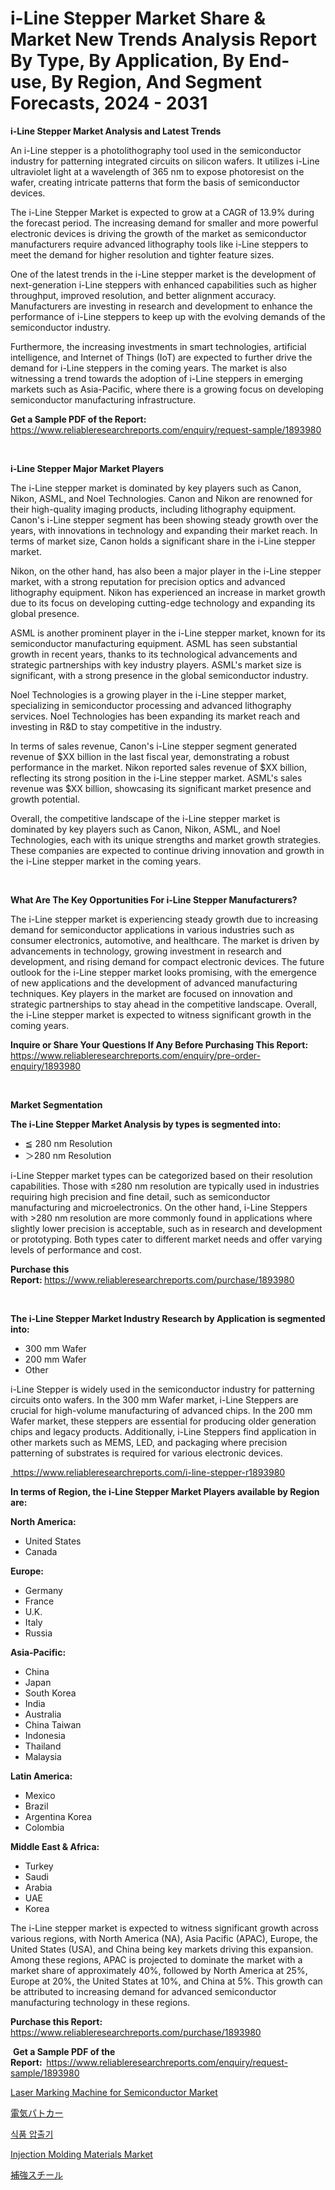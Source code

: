 <p><h1>i-Line Stepper Market Share & Market New Trends Analysis Report By Type, By Application, By End-use, By Region, And Segment Forecasts, 2024 - 2031</h1></p><p><strong>i-Line Stepper Market Analysis and Latest Trends</strong></p>
<p><p>An i-Line stepper is a photolithography tool used in the semiconductor industry for patterning integrated circuits on silicon wafers. It utilizes i-Line ultraviolet light at a wavelength of 365 nm to expose photoresist on the wafer, creating intricate patterns that form the basis of semiconductor devices.</p><p>The i-Line Stepper Market is expected to grow at a CAGR of 13.9% during the forecast period. The increasing demand for smaller and more powerful electronic devices is driving the growth of the market as semiconductor manufacturers require advanced lithography tools like i-Line steppers to meet the demand for higher resolution and tighter feature sizes.</p><p>One of the latest trends in the i-Line stepper market is the development of next-generation i-Line steppers with enhanced capabilities such as higher throughput, improved resolution, and better alignment accuracy. Manufacturers are investing in research and development to enhance the performance of i-Line steppers to keep up with the evolving demands of the semiconductor industry.</p><p>Furthermore, the increasing investments in smart technologies, artificial intelligence, and Internet of Things (IoT) are expected to further drive the demand for i-Line steppers in the coming years. The market is also witnessing a trend towards the adoption of i-Line steppers in emerging markets such as Asia-Pacific, where there is a growing focus on developing semiconductor manufacturing infrastructure.</p></p>
<p><strong>Get a Sample PDF of the Report:&nbsp;</strong> <a href="https://www.reliableresearchreports.com/enquiry/request-sample/1893980">https://www.reliableresearchreports.com/enquiry/request-sample/1893980</a></p>
<p>&nbsp;</p>
<p><strong>i-Line Stepper Major Market Players</strong></p>
<p><p>The i-Line stepper market is dominated by key players such as Canon, Nikon, ASML, and Noel Technologies. Canon and Nikon are renowned for their high-quality imaging products, including lithography equipment. Canon's i-Line stepper segment has been showing steady growth over the years, with innovations in technology and expanding their market reach. In terms of market size, Canon holds a significant share in the i-Line stepper market.</p><p>Nikon, on the other hand, has also been a major player in the i-Line stepper market, with a strong reputation for precision optics and advanced lithography equipment. Nikon has experienced an increase in market growth due to its focus on developing cutting-edge technology and expanding its global presence.</p><p>ASML is another prominent player in the i-Line stepper market, known for its semiconductor manufacturing equipment. ASML has seen substantial growth in recent years, thanks to its technological advancements and strategic partnerships with key industry players. ASML's market size is significant, with a strong presence in the global semiconductor industry.</p><p>Noel Technologies is a growing player in the i-Line stepper market, specializing in semiconductor processing and advanced lithography services. Noel Technologies has been expanding its market reach and investing in R&D to stay competitive in the industry.</p><p>In terms of sales revenue, Canon's i-Line stepper segment generated revenue of $XX billion in the last fiscal year, demonstrating a robust performance in the market. Nikon reported sales revenue of $XX billion, reflecting its strong position in the i-Line stepper market. ASML's sales revenue was $XX billion, showcasing its significant market presence and growth potential.</p><p>Overall, the competitive landscape of the i-Line stepper market is dominated by key players such as Canon, Nikon, ASML, and Noel Technologies, each with its unique strengths and market growth strategies. These companies are expected to continue driving innovation and growth in the i-Line stepper market in the coming years.</p></p>
<p>&nbsp;</p>
<p><strong>What Are The Key Opportunities For i-Line Stepper Manufacturers?</strong></p>
<p><p>The i-Line stepper market is experiencing steady growth due to increasing demand for semiconductor applications in various industries such as consumer electronics, automotive, and healthcare. The market is driven by advancements in technology, growing investment in research and development, and rising demand for compact electronic devices. The future outlook for the i-Line stepper market looks promising, with the emergence of new applications and the development of advanced manufacturing techniques. Key players in the market are focused on innovation and strategic partnerships to stay ahead in the competitive landscape. Overall, the i-Line stepper market is expected to witness significant growth in the coming years.</p></p>
<p><strong>Inquire or Share Your Questions If Any Before Purchasing This Report:</strong> <a href="https://www.reliableresearchreports.com/enquiry/pre-order-enquiry/1893980">https://www.reliableresearchreports.com/enquiry/pre-order-enquiry/1893980</a></p>
<p>&nbsp;</p>
<p><strong>Market Segmentation</strong></p>
<p><strong>The i-Line Stepper Market Analysis by types is segmented into:</strong></p>
<p><ul><li>≦ 280 nm Resolution</li><li>＞280 nm Resolution</li></ul></p>
<p><p>i-Line Stepper market types can be categorized based on their resolution capabilities. Those with ≤280 nm resolution are typically used in industries requiring high precision and fine detail, such as semiconductor manufacturing and microelectronics. On the other hand, i-Line Steppers with >280 nm resolution are more commonly found in applications where slightly lower precision is acceptable, such as in research and development or prototyping. Both types cater to different market needs and offer varying levels of performance and cost.</p></p>
<p><strong>Purchase this Report:&nbsp;</strong><a href="https://www.reliableresearchreports.com/purchase/1893980">https://www.reliableresearchreports.com/purchase/1893980</a></p>
<p>&nbsp;</p>
<p><strong>The i-Line Stepper Market Industry Research by Application is segmented into:</strong></p>
<p><ul><li>300 mm Wafer</li><li>200 mm Wafer</li><li>Other</li></ul></p>
<p><p>i-Line Stepper is widely used in the semiconductor industry for patterning circuits onto wafers. In the 300 mm Wafer market, i-Line Steppers are crucial for high-volume manufacturing of advanced chips. In the 200 mm Wafer market, these steppers are essential for producing older generation chips and legacy products. Additionally, i-Line Steppers find application in other markets such as MEMS, LED, and packaging where precision patterning of substrates is required for various electronic devices.</p></p>
<p><a href="https://www.reliableresearchreports.com/i-line-stepper-r1893980">&nbsp;https://www.reliableresearchreports.com/i-line-stepper-r1893980</a></p>
<p><strong>In terms of Region, the i-Line Stepper Market Players available by Region are:</strong></p>
<p>
    <p> <strong> North America: </strong>
        <ul>
            <li>United States</li>
            <li>Canada</li>
        </ul>
        </p> 
    <p> <strong> Europe: </strong>
        <ul>
            <li>Germany</li>
            <li>France</li>
            <li>U.K.</li>
            <li>Italy</li>
            <li>Russia</li>
        </ul>
        </p> 
    <p> <strong> Asia-Pacific: </strong>
        <ul>
            <li>China</li>
            <li>Japan</li>
            <li>South Korea</li>
            <li>India</li>
            <li>Australia</li>
            <li>China Taiwan</li>
            <li>Indonesia</li>
            <li>Thailand</li>
            <li>Malaysia</li>
        </ul>
        </p> 
    <p> <strong> Latin America: </strong>
        <ul>
            <li>Mexico</li>
            <li>Brazil</li>
            <li>Argentina Korea</li>
            <li>Colombia</li>
        </ul>
        </p> 
    <p> <strong> Middle East & Africa: </strong>
        <ul>
            <li>Turkey</li>
            <li>Saudi</li>
            <li>Arabia</li>
            <li>UAE</li>
            <li>Korea</li>
        </ul>
    </p>
    </p>
<p><p>The i-Line stepper market is expected to witness significant growth across various regions, with North America (NA), Asia Pacific (APAC), Europe, the United States (USA), and China being key markets driving this expansion. Among these regions, APAC is projected to dominate the market with a market share of approximately 40%, followed by North America at 25%, Europe at 20%, the United States at 10%, and China at 5%. This growth can be attributed to increasing demand for advanced semiconductor manufacturing technology in these regions.</p></p>
<p><strong>Purchase this Report: </strong><a href="https://www.reliableresearchreports.com/purchase/1893980">https://www.reliableresearchreports.com/purchase/1893980</a></p>
<p>&nbsp;<strong>Get a Sample PDF of the Report:&nbsp;&nbsp;</strong><a href="https://www.reliableresearchreports.com/enquiry/request-sample/1893980">https://www.reliableresearchreports.com/enquiry/request-sample/1893980</a></p>
<p><strong></strong></p>
<p><p><a href="https://github.com/rahu1506/Market-Research-Report-List-4/blob/main/laser-marking-machine-for-semiconductor-market.md">Laser Marking Machine for Semiconductor Market</a></p><p><a href="https://medium.com/@chloekessler01/%E9%9B%BB%E6%B0%97%E3%83%91%E3%83%88%E3%82%AB%E3%83%BC%E5%B8%82%E5%A0%B4%E5%88%86%E6%9E%90-%E3%81%9D%E3%81%AEcagr-%E5%B8%82%E5%A0%B4%E3%82%BB%E3%82%B0%E3%83%A1%E3%83%B3%E3%83%86%E3%83%BC%E3%82%B7%E3%83%A7%E3%83%B3-%E3%81%8A%E3%82%88%E3%81%B3%E3%82%B0%E3%83%AD%E3%83%BC%E3%83%90%E3%83%AB%E7%94%A3%E6%A5%AD%E6%A6%82%E8%A6%81-fb644ed803a8">電気パトカー</a></p><p><a href="https://medium.com/@edaunhshhs/%EC%8B%9D%ED%92%88-%EC%95%95%EC%B6%9C%EA%B8%B0-%EC%8B%9C%EC%9E%A5-%EC%84%B1%EA%B3%B5%EC%A0%81%EC%9D%B8-%EB%B9%84%EC%A6%88%EB%8B%88%EC%8A%A4-%EC%A0%84%EB%9E%B5%EC%9D%98-%ED%95%B5%EC%8B%AC-%EC%9A%94%EC%9D%B8-2031%EB%85%84%EA%B9%8C%EC%A7%80-%EC%98%88%EC%B8%A1-8a98fce6b702">식품 압출기</a></p><p><a href="https://issuu.com/reportprime-2/docs/injection-molding-materials-market-size-2030.pptx">Injection Molding Materials Market</a></p><p><a href="https://github.com/SantosDicki04/Market-Research-Report-List-1/blob/main/982978544654.md">補強スチール</a></p></p>